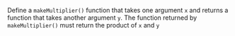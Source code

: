 

Define a `makeMultiplier()` function that takes one argument `x` and returns 
a function that takes another argument `y`. The function returned by 
`makeMultiplier()` must return the product of `x` and `y`